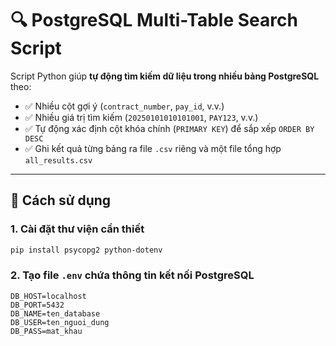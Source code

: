 # 🔍 PostgreSQL Multi-Table Search Script

Script Python giúp **tự động tìm kiếm dữ liệu trong nhiều bảng PostgreSQL** theo:
- ✅ Nhiều cột gợi ý (`contract_number`, `pay_id`, v.v.)
- ✅ Nhiều giá trị tìm kiếm (`20250101010101001`, `PAY123`, v.v.)
- ✅ Tự động xác định cột khóa chính (`PRIMARY KEY`) để sắp xếp `ORDER BY DESC`
- ✅ Ghi kết quả từng bảng ra file `.csv` riêng và một file tổng hợp `all_results.csv`

---

## 🚀 Cách sử dụng

### 1. Cài đặt thư viện cần thiết

```bash
pip install psycopg2 python-dotenv
```

### 2. Tạo file `.env` chứa thông tin kết nối PostgreSQL

~~~env
DB_HOST=localhost
DB_PORT=5432
DB_NAME=ten_database
DB_USER=ten_nguoi_dung
DB_PASS=mat_khau

